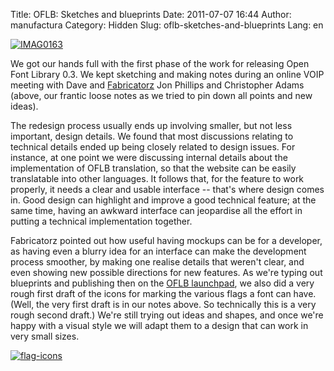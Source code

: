 Title: OFLB: Sketches and blueprints
Date: 2011-07-07 16:44
Author: manufactura
Category: Hidden
Slug: oflb-sketches-and-blueprints
Lang: en

[![](http://blog.manufacturaindependente.org/wp-content/uploads/2011/07/IMAG0163-1024x613.jpg "IMAG0163")](http://blog.manufacturaindependente.org/wp-content/uploads/2011/07/IMAG0163.jpg)

We got our hands full with the first phase of the work for releasing
Open Font Library 0.3. We kept sketching and making notes during an
online VOIP meeting with Dave and [Fabricatorz](http://fabricatorz.com/)
Jon Phillips and Christopher Adams (above, our frantic loose notes as we
tried to pin down all points and new ideas).

The redesign process usually ends up involving smaller, but not less
important, design details. We found that most discussions relating to
technical details ended up being closely related to design issues. For
instance, at one point we were discussing internal details about the
implementation of OFLB translation, so that the website can be easily
translatable into other languages. It follows that, for the feature to
work properly, it needs a clear and usable interface -- that's where
design comes in. Good design can highlight and improve a good technical
feature; at the same time, having an awkward interface can jeopardise
all the effort in putting a technical implementation together.

Fabricatorz pointed out how useful having mockups can be for a
developer, as having even a blurry idea for an interface can make the
development process smoother, by making one realise details that weren't
clear, and even showing new possible directions for new features. As
we're typing out blueprints and publishing then on the [OFLB
launchpad](https://launchpad.net/openfontlibrary), we also did a very
rough first draft of the icons for marking the various flags a font can
have. (Well, the very first draft is in our notes above. So technically
this is a very rough second draft.) We're still trying out ideas and
shapes, and once we're happy with a visual style we will adapt them to a
design that can work in very small sizes.

[![](http://blog.manufacturaindependente.org/wp-content/uploads/2011/07/flag-icons1.png "flag-icons")](http://blog.manufacturaindependente.org/wp-content/uploads/2011/07/flag-icons1.png)

